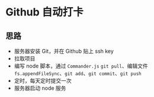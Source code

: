 # Github 自动打卡

## 思路

- 服务器安装 Git，并在 Github 贴上 ssh key
- 拉取项目
- 编写 node 脚本，通过 `Commander.js` `git pull`、编辑文件 `fs.appendFileSync`、`git add`、`git commit`、`git push`
- 定时，每天定时提交一次
- 服务器启动 node 服务
